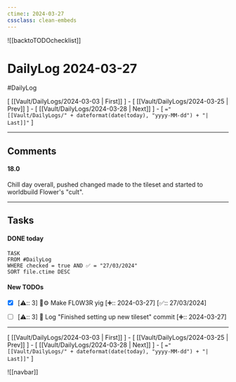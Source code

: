 ```yaml
---
ctime:: 2024-03-27
cssclass: clean-embeds
---
```

![[backtoTODOchecklist]]
# DailyLog 2024-03-27

#DailyLog

\[ [[Vault/DailyLogs/2024-03-03 | First]] \] - \[ [[Vault/DailyLogs/2024-03-25 | Prev]] \] - \[ [[Vault/DailyLogs/2024-03-28 | Next]] \] - \[ `="[[Vault/DailyLogs/" + dateformat(date(today), "yyyy-MM-dd") + "| Last]]"` \]

---

## Comments

#### 18.0

Chill day overall, pushed changed made to the tileset and started to worldbuild Flower's "cult".



---

## Tasks
#### DONE today
```dataview
TASK
FROM #DailyLog
WHERE checked = true AND ✅ = "27/03/2024"
SORT file.ctime DESC
```


#### New TODOs
- [x] [⚠️:: 3] 🎨⚙️ Make FL0W3R yig [➕:: 2024-03-27] [✅:: 27/03/2024]
- [ ] [⚠️:: 3] 📓 Log "Finished setting up new tileset" commit [➕:: 2024-03-27]



---

\[ [[Vault/DailyLogs/2024-03-03 | First]] \] - \[ [[Vault/DailyLogs/2024-03-25 | Prev]] \] - \[ [[Vault/DailyLogs/2024-03-28 | Next]] \] - \[ `="[[Vault/DailyLogs/" + dateformat(date(today), "yyyy-MM-dd") + "| Last]]"` \]

![[navbar]]



